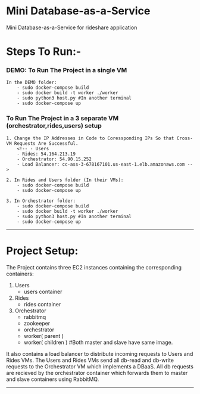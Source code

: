 # Mini Database-as-a-Service
Mini Database-as-a-Service for rideshare application

# Steps To Run:-

###     DEMO: To Run The Project in a single VM
    In the DEMO folder:
        - sudo docker-compose build
        - sudo docker build -t worker ./worker
        - sudo python3 host.py #In another terminal
        - sudo docker-compose up
###     To Run The Project in a 3 separate VM (orchestrator,rides,users) setup
    1. Change the IP Addresses in Code to Coressponding IPs So that Cross-VM Requests Are Successful.
        <!-- - Users 
        - Rides: 54.164.213.19
        - Orchestrator: 54.90.15.252
        - Load Balancer: cc-ass-3-678167101.us-east-1.elb.amazonaws.com -->

    2. In Rides and Users folder (In their VMs):
        - sudo docker-compose build
        - sudo docker-compose up

    3. In Orchestrator folder:
        - sudo docker-compose build
        - sudo docker build -t worker ./worker
        - sudo python3 host.py #In another terminal
        - sudo docker-compose up
_________________________________________

# Project Setup:

The Project contains three EC2 instances containing the corresponding containers:
1. Users
    - users container
2. Rides
    - rides container
3. Orchestrator
    - rabbitmq
    - zookeeper
    - orchestrator
    - worker( parent )
    - worker( children )       #Both master and slave have same image.

It also contains a load balancer to distribute incoming requests to Users and Rides VMs.
The Users and Rides VMs send all db-read and db-write requests to the Orchestrator VM which implements a DBaaS.
All db requests are recieved by the orchestrator container which forwards them to master and slave containers using RabbitMQ.

_______________________________________
